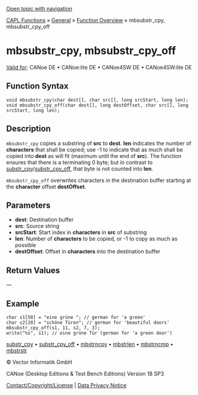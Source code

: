 [Open topic with navigation](../../../../../CANoeDEFamily.htm#Topics/CAPLFunctions/Other/Functions/CAPLfunctionMbSubStrCpy.md)

[CAPL Functions](../../CAPLfunctions.md) » [General](../CAPLGeneralStartPage.md) » [Function Overview](../CAPLfunctionsGeneralOverview.md) » mbsubstr_cpy, mbsubstr_cpy_off

# mbsubstr_cpy, mbsubstr_cpy_off

[Valid for](../../../Shared/FeatureAvailability.md): CANoe DE • CANoe:lite DE • CANoe4SW DE • CANoe4SW:lite DE

## Function Syntax

```plaintext
void mbsubstr_cpy(char dest[], char src[], long srcStart, long len);
void mbsubstr_cpy_off(char dest[], long destOffset, char src[], long srcStart, long len);
```

## Description

`mbsubstr_cpy` copies a substring of **src** to **dest**. **len** indicates the number of **characters** that shall be copied; use -1 to indicate that as much shall be copied into **dest** as will fit (maximum until the end of **src**). The function ensures that there is a terminating 0 byte; but in contrast to [substr_cpy](CAPLfunctionSubStrCpy.md)/[substr_cpy_off](CAPLfunctionSubStrCpyOff.md), that byte is not counted into **len**.

`mbsubstr_cpy_off` overwrites characters in the destination buffer starting at the **character** offset **destOffset**.

## Parameters

- **dest**: Destination buffer
- **src**: Source string
- **srcStart**: Start index in **characters** in **src** of substring
- **len**: Number of **characters** to be copied, or -1 to copy as much as possible
- **destOffset**: Offset in **characters** into the destination buffer

## Return Values

—

## Example

```plaintext
char s1[50] = "eine grüne "; // german for 'a green'
char s2[20] = "schöne Türen"; // german for 'beautiful doors'
mbsubstr_cpy_off(s1, 11, s2, 7, 3);
write("%s", s1); // eine grüne Tür (german for 'a green door')
```

[substr_cpy](CAPLfunctionSubStrCpy.md) • [substr_cpy_off](CAPLfunctionSubStrCpy.md) • [mbstrncpy](CAPLfunctionMbStrnCpy.md) • [mbstrlen](CAPLfunctionMbStrLen.md) • [mbstrncmp](CAPLfunctionMbStrnCmp.md) • [mbstrstr](CAPLfunctionMbStrStr.md)

© Vector Informatik GmbH

CANoe (Desktop Editions & Test Bench Editions) Version 18 SP3

[Contact/Copyright/License](../../../Shared/ContactCopyrightLicense.md) | [Data Privacy Notice](https://www.vector.com/int/en/company/get-info/privacy-policy/)
